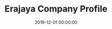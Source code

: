 ---
layout: inner
position: left
title: 'Erajaya Company Profile'
lead_text: 'Contributed to the development of a comprehensive company profile website for  [Erajaya](https://www.erajaya.com/).'
tags: ['PHP, Laravel']
featured_image: ['/img/posts/erajaya.png']
date: 2019-12-01 00:00:00
categories: ['Web']
project_link: ''
button_icon: ''
button_text: ''
order: 22
visible: 1
company: 'Suitmedia Digital Agency'
---